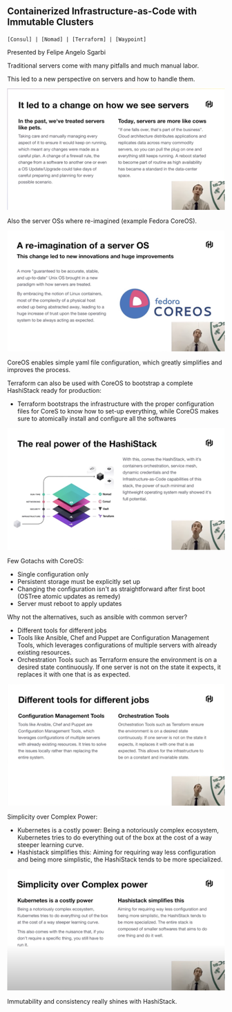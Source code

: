 ## Containerized Infrastructure-as-Code with Immutable Clusters

`[Consul] | [Nomad] | [Terraform] | [Waypoint]`

Presented by Felipe Angelo Sgarbi

Traditional servers come with many pitfalls and much manual labor.

This led to a new perspective on servers and how to handle them.

![](./reference/Containerized_Infrastructure-as-Code/1.png)

Also the server OSs where re-imagined (example Fedora CoreOS).

![](./reference/Containerized_Infrastructure-as-Code/2.png)

CoreOS enables simple yaml file configuration, which greatly simplifies and improves the process.

Terraform can also be used with CoreOS to bootstrap a complete HashiStack ready for production:
* Terraform bootstraps the infrastructure with the proper configuration files for CoreS to know how to set-up everything, while CoreOS makes sure to atomically install and configure all the softwares

![](./reference/Containerized_Infrastructure-as-Code/3.png)

Few Gotachs with CoreOS:
* Single configuration only
* Persistent storage must be explicitly set up
* Changing the configuration isn't as straightforward after first boot (OSTree atomic updates as remedy)
* Server must reboot to apply updates

Why not the alternatives, such as ansible with common server?
* Different tools for different jobs
* Tools like Ansible, Chef and Puppet are Configuration Management Tools, which leverages configurations of multiple servers with already existing resources.
* Orchestration Tools such as Terraform ensure the environment is on a desired state continuously. If one server is not on the state it expects, it replaces it with one that is as expected.

![](./reference/Containerized_Infrastructure-as-Code/9.png)

Simplicity over Complex Power:
* Kubernetes is a costly power: Being a notoriously complex ecosystem,
Kubernetes tries to do everything out of the box at the cost of a way steeper learning curve.
* Hashistack simplifies this: Aiming for requiring way less configuration and being more simplistic, the HashiStack tends to be more specialized.

![](./reference/Containerized_Infrastructure-as-Code/10.png)

Immutability and consistency really shines with HashiStack.